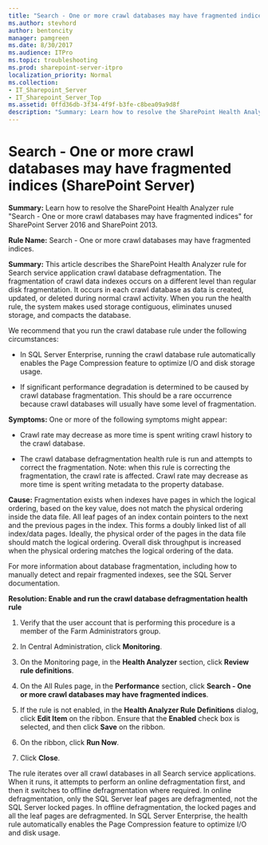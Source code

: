 ```yaml
---
title: "Search - One or more crawl databases may have fragmented indices (SharePoint Server)"
ms.author: stevhord
author: bentoncity
manager: pamgreen
ms.date: 8/30/2017
ms.audience: ITPro
ms.topic: troubleshooting
ms.prod: sharepoint-server-itpro
localization_priority: Normal
ms.collection:
- IT_Sharepoint_Server
- IT_Sharepoint_Server_Top
ms.assetid: 0ffd36db-3f34-4f9f-b3fe-c8bea09a9d8f
description: "Summary: Learn how to resolve the SharePoint Health Analyzer ruleSearch - One or more crawl databases may have fragmented indicesfor SharePoint Server 2016 and SharePoint 2013."
---
```


# Search - One or more crawl databases may have fragmented indices (SharePoint Server)

 **Summary:** Learn how to resolve the SharePoint Health Analyzer rule "Search - One or more crawl databases may have fragmented indices" for SharePoint Server 2016 and SharePoint 2013. 
  
 **Rule Name:** Search - One or more crawl databases may have fragmented indices. 
  
 **Summary:** This article describes the SharePoint Health Analyzer rule for Search service application crawl database defragmentation. The fragmentation of crawl data indexes occurs on a different level than regular disk fragmentation. It occurs in each crawl database as data is created, updated, or deleted during normal crawl activity. When you run the health rule, the system makes used storage contiguous, eliminates unused storage, and compacts the database. 
  
We recommend that you run the crawl database rule under the following circumstances:
  
- In SQL Server Enterprise, running the crawl database rule automatically enables the Page Compression feature to optimize I/O and disk storage usage.
    
- If significant performance degradation is determined to be caused by crawl database fragmentation. This should be a rare occurrence because crawl databases will usually have some level of fragmentation.
    
**Symptoms:** One or more of the following symptoms might appear: 
  
- Crawl rate may decrease as more time is spent writing crawl history to the crawl database.
    
- The crawl database defragmentation health rule is run and attempts to correct the fragmentation. Note: when this rule is correcting the fragmentation, the crawl rate is affected. Crawl rate may decrease as more time is spent writing metadata to the property database.
    
**Cause:** Fragmentation exists when indexes have pages in which the logical ordering, based on the key value, does not match the physical ordering inside the data file. All leaf pages of an index contain pointers to the next and the previous pages in the index. This forms a doubly linked list of all index/data pages. Ideally, the physical order of the pages in the data file should match the logical ordering. Overall disk throughput is increased when the physical ordering matches the logical ordering of the data. 
  
For more information about database fragmentation, including how to manually detect and repair fragmented indexes, see the SQL Server documentation.
  
 **Resolution: Enable and run the crawl database defragmentation health rule**
  
1. Verify that the user account that is performing this procedure is a member of the Farm Administrators group.
    
2. In Central Administration, click **Monitoring**.
    
3. On the Monitoring page, in the **Health Analyzer** section, click **Review rule definitions**.
    
4. On the All Rules page, in the **Performance** section, click **Search - One or more crawl databases may have fragmented indices**.
    
5. If the rule is not enabled, in the **Health Analyzer Rule Definitions** dialog, click **Edit Item** on the ribbon. Ensure that the **Enabled** check box is selected, and then click **Save** on the ribbon. 
    
6. On the ribbon, click **Run Now**. 
    
7. Click **Close**.
    
The rule iterates over all crawl databases in all Search service applications. When it runs, it attempts to perform an online defragmentation first, and then it switches to offline defragmentation where required. In online defragmentation, only the SQL Server leaf pages are defragmented, not the SQL Server locked pages. In offline defragmentation, the locked pages and all the leaf pages are defragmented. In SQL Server Enterprise, the health rule automatically enables the Page Compression feature to optimize I/O and disk usage.
  

